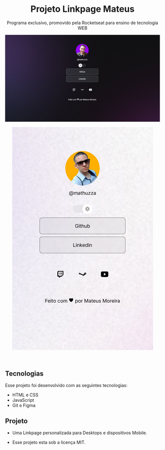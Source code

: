 
<h1 align="center">Projeto Linkpage Mateus</h1>

<p align="center">Programa exclusivo, promovido pela Rocketseat para ensino de tecnologia WEB</p>

<p align="center">

<img src="./dark.png" alt="Link dark mode">

</p>
<p align="center">

<img src="./light.png" alt="Link light mode">

</p>


<br>

## Tecnologias

Esse projeto foi desenvolvido com as seguintes tecnologias:

- HTML e CSS 
- JavaScript
- Git e Figma

## Projeto 

- Uma Linkpage personalizada para Desktops e dispositivos Mobile.

- Esse projeto esta sob a licença MIT. 
